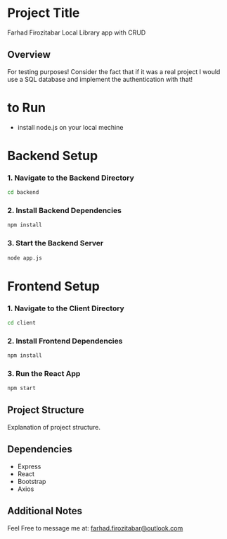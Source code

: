 # Project Title

Farhad Firozitabar Local Library app with CRUD

## Overview

For testing purposes!
Consider the fact that if it was a real project I would use a SQL database and implement the authentication with that! 
# to Run
- install node.js on your local mechine
# **Backend Setup**

### 1. Navigate to the Backend Directory

```bash
cd backend
```

### 2. Install Backend Dependencies

```bash
npm install
```

### 3. Start the Backend Server

```bash
node app.js
```

# **Frontend Setup**

### 1. Navigate to the Client Directory

```bash
cd client
```

### 2. Install Frontend Dependencies

```bash
npm install
```

### 3. Run the React App

```bash
npm start
```

## Project Structure

Explanation of project structure.

## Dependencies

- Express
- React
- Bootstrap
- Axios

## Additional Notes

Feel Free to message me at: farhad.firozitabar@outlook.com
